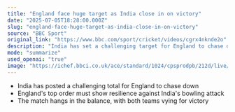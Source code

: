 ```yaml
---
title: "England face huge target as India close in on victory"
date: "2025-07-05T18:28:00.000Z"
slug: "england-face-huge-target-as-india-close-in-on-victory"
source: "BBC Sport"
original_link: "https://www.bbc.com/sport/cricket/videos/cgrx4nknde2o"
description: "India has set a challenging target for England to chase down in their latest cricket match. England's top order will need to show resilience against India's strong bowling attack in order to have a chance at victory. The match is currently hanging in the balance, with both teams fighting hard to come out on top."
mode: "summarize"
used_openai: "true"
image: "https://ichef.bbci.co.uk/ace/standard/1024/cpsprodpb/212d/live/bb63fa10-59cb-11f0-b5c5-012c5796682d.jpg"
---
```


- India has posted a challenging total for England to chase down
- England's top order must show resilience against India's bowling attack
- The match hangs in the balance, with both teams vying for victory